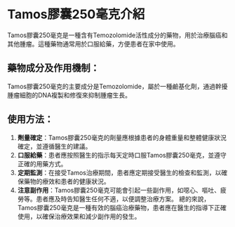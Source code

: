 # Tamos膠囊250毫克介紹
Tamos膠囊250毫克是一種含有Temozolomide活性成分的藥物，用於治療腦癌和其他腫瘤。這種藥物通常用於口服給藥，方便患者在家中使用。
## 藥物成分及作用機制：
Tamos膠囊250毫克的主要成分是Temozolomide，屬於一種鹼基化劑，通過幹擾腫瘤細胞的DNA複製和修復來抑制腫瘤生長。
## 使用方法：
1. **劑量確定**：Tamos膠囊250毫克的劑量應根據患者的身體重量和整體健康狀況確定，並遵循醫生的建議。
2. **口服給藥**：患者應按照醫生的指示每天定時口服Tamos膠囊250毫克，並遵守正確的用藥方式。
3. **定期監測**：在接受Tamos治療期間，患者應定期接受醫生的檢查和監測，以確保藥物的療效和患者的健康狀況。
4. **注意副作用**：Tamos膠囊250毫克可能會引起一些副作用，如噁心、嘔吐、疲勞等。患者應及時告知醫生任何不適，以便調整治療方案。
總的來說，Tamos膠囊250毫克是一種有效的腦癌治療藥物，患者應在醫生的指導下正確使用，以確保治療效果和減少副作用的發生。